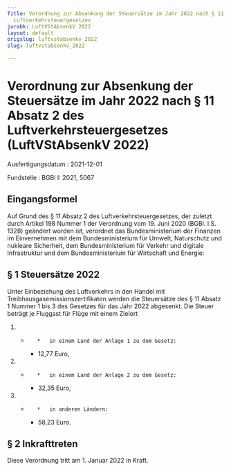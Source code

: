 ```yaml
---
Title: Verordnung zur Absenkung der Steuersätze im Jahr 2022 nach § 11 Absatz 2 des
  Luftverkehrsteuergesetzes
jurabk: LuftVStAbsenkV 2022
layout: default
origslug: luftvstabsenkv_2022
slug: luftvstabsenkv_2022

---
```


# Verordnung zur Absenkung der Steuersätze im Jahr 2022 nach § 11 Absatz 2 des Luftverkehrsteuergesetzes (LuftVStAbsenkV 2022)

Ausfertigungsdatum
:   2021-12-01

Fundstelle
:   BGBl I: 2021, 5067


## Eingangsformel

Auf Grund des § 11 Absatz 2 des Luftverkehrsteuergesetzes, der zuletzt
durch Artikel 198 Nummer 1 der Verordnung vom 19. Juni 2020 (BGBl. I
S. 1328) geändert worden ist, verordnet das Bundesministerium der
Finanzen im Einvernehmen mit dem Bundesministerium für Umwelt,
Naturschutz und nukleare Sicherheit, dem Bundesministerium für Verkehr
und digitale Infrastruktur und dem Bundesministerium für Wirtschaft
und Energie:


## § 1 Steuersätze 2022

Unter Einbeziehung des Luftverkehrs in den Handel mit
Treibhausgasemissionszertifikaten werden die Steuersätze des § 11
Absatz 1 Nummer 1 bis 3 des Gesetzes für das Jahr 2022 abgesenkt. Die
Steuer beträgt je Fluggast für Flüge mit einem Zielort

1.
    *        *   in einem Land der Anlage 1 zu dem Gesetz:

        *   12,77 Euro,





2.
    *        *   in einem Land der Anlage 2 zu dem Gesetz:

        *   32,35 Euro,





3.
    *        *   in anderen Ländern:

        *   58,23 Euro.








## § 2 Inkrafttreten

Diese Verordnung tritt am 1. Januar 2022 in Kraft.

